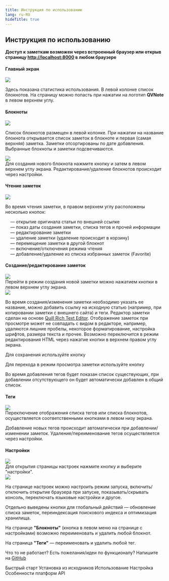 ```yaml
---
title: Инструкция по использованию
lang: ru-RU
hideTitle: true
---
```


<div class="row">
<div class="col-12 col-md-8 order-2 order-md-1">

## Инструкция по использованию

<div class="alert alert-info mb-0 pb-0 font-italic">

**Доступ к заметкам возможен через встроенный браузер или открыв страницу [http://localhost:8000](http://localhost:8000) в любом браузере**

</div>


#### Главный экран

<img src="/images/usage/ru/s1.png" class="shadow-lg mb-4" />

Здесь показана статистика использования. В левой колонке список блокнотов. На страницу можно попасть при нажатии на логотип **QVNote** в левом верхнем углу.

#### Блокноты

<img src="/images/usage/ru/s2.png" class="shadow-lg mb-4" />

Список блокнотов размещен в левой колонке. При нажатии на название блокнота открывается список заметок в блокноте и первая (самая верхняя) заметка. Заметки отсортированы по дате добавления. Выбранные блокноты и заметки подсвечиваются.

<div class="alert alert-info mb-4 mt-3">
<div class="row">
<div class="col-12 col-md-4">
<img src="/images/usage/ru/s4.png" class="shadow-lg mb-2 mb-sm-0" />
</div>
<div class="col-12 col-md-8 font-italic">
Для создания нового блокнота нажмите кнопку <i class="fas fa-cog text-dark ml-1 mr-1"></i> и затем <i class="fas fa-book text-dark ml-1 mr-1"></i> в левом верхнем углу экрана. Редактирование/удаление блокнотов происходит через настройки.
</div>
</div>
</div>


#### Чтение заметок

<img src="/images/usage/ru/s3.png" class="shadow-lg mb-4" />

Во время чтения заметки, в правом верхнем углу расположены несколько кнопок:

<ul style="list-style: none; padding-left: 1rem;">
<li><i class="fas fa-external-link-alt text-dark"></i> <span class="ml-1 mr-1">—</span> открытие оригинала статьи по внешней ссылке</li>
<li><i class="fas fa-info-circle text-info"></i> <span class="ml-1 mr-1">—</span> показ даты создания заметки, списка тегов и прочей информации</li>
<li><i class="fas fa-edit text-success"></i> <span class="ml-1 mr-1">—</span> редактирование заметки</li>
<li><i class="fas fa-trash text-danger"></i> <span class="ml-1 mr-1">—</span> удаление заметки (удаление происходит в корзину)</li>
<li><i class="fas fa-exchange-alt text-black-50"></i> <span class="ml-1 mr-1">—</span> перемещение заметки в другой блокнот</li>
<li><i class="fas text-black-50 fa-book-reader"></i> <span class="ml-1 mr-1">—</span> включение/отключения режима чтения</li>
<li><i class="far fa-star text-black-50"></i> <span class="ml-1 mr-1">—</span> добавление/удаление из списка избранных заметок (Favorite)</li>
</ul>

#### Создание/редактирование заметок

<div class="alert alert-info mb-4 mt-3">
<div class="row">
<div class="col-12 col-md-4">
<img src="/images/usage/ru/s4.png" class="shadow-lg mb-2 mb-sm-0" />
</div>
<div class="col-12 col-md-8 font-italic">
Перейти в режим создания новой заметки можно нажатием кнопки <i class="fas fa-edit text-dark ml-1 mr-1"></i> в левом верхнем углу экрана.
</div>
</div>
</div>

<img src="/images/usage/ru/s5.png" class="shadow-lg mb-4" />

Во время создания/изменения заметки необходимо указать ее название, можно добавить ссылку на исходную статью (например, при копировании заметки с внешнего сайта) и теги.
Редактор заметки сделан на основе [Quill Rich Text Editor](https://quilljs.com/). Отображение заметок при просмотре может не совпадать с видом в редакторе, например, удаляются лишние пробелы, некоторое форматирование, настройка шрифтов, размера текста и прочее. Возможно переключится в режим редактирования HTML через нажатие кнопки <i class="fas fa-code ml-1 mr-1"></i> в верхнем правом углу экрана.

Для сохранения используйте кнопку <i class="fas fa-save text-success ml-1 mr-1"></i>

Для перехода в режим просмотра заметки используйте кнопку <i class="fas fa-eye text-primary ml-1 mr-1"></i>

Во время добавления тегов будет показан список существующих, при добавлении отсутствующего он будет автоматически добавлен в общий список.

#### Теги

<div class="row">
<div class="col-12 col-md-4">
<img src="/images/usage/ru/s6.png" class="shadow-lg mb-4" />
</div>
<div class="col-12 col-md-8">
Переключение отображения списка тегов или списка блокнотов, осуществляется соответственными кнопками в левом низу экрана.
</div>
</div>

Добавление новых тегов происходит автоматически при добавлении/изменении заметок. Удаление/переименование тегов осуществляется через настройки.

#### Настройки

<div class="alert alert-info mb-4 mt-3">
<div class="row">
<div class="col-12 col-md-4">
<img src="/images/usage/ru/s4.png" class="shadow-lg mb-2 mb-sm-0" />
</div>
<div class="col-12 col-md-8 font-italic">
Для открытия страницы настроек нажмите кнопку <i class="fas fa-cog text-dark ml-1 mr-1"></i> и выберите "настройки".
</div>
</div>
</div>

<img src="/images/usage/ru/s7.png" class="shadow-lg mb-4" />

На странице настроек можно настроить режим запуска, включить/отключить открытие браузера при запуске, показывать/скрывать консоль, переключать языковые настройки и другое.

Отдельно выведены кнопки для глобальный действий <span class="ml-1 mr-1">—</span> обновление списка заметок, переиндексация поискового индекса и оптимизация хранилища.

На странице __"Блокноты"__ (кнопка в левом меню на странице с настройками) возможно переименовать и удалить любой блокнот.

На страница __"Теги"__ <span class="ml-1 mr-1">—</span> переименовать и удалить любой тег.


<div class="alert alert-success mb-4 pb-0 font-italic">

Что то не работает? Есть пожелания/идеи по функционалу? Напишите на [GitHub](https://github.com/NightMan-1/QVNote/issues)

</div>



</div>
<div class="col-12 col-md-4 order-1 order-md-2 mb-4 mb-sm-0">
<div class="list-group" style="position: sticky; top: 1rem;">
  <router-link to="/ru/docs/" class="list-group-item list-group-item-action">Быстрый старт</router-link>
  <router-link to="/ru/docs/sources.html" class="list-group-item list-group-item-action">Установка из исходников</router-link>
  <router-link to="/ru/docs/usage.html" class="list-group-item list-group-item-action active">Использование</router-link>
  <router-link to="/ru/docs/configuration.html" class="list-group-item list-group-item-action">Настройка</router-link>
  <router-link to="/ru/docs/platform_features.html" class="list-group-item list-group-item-action">Особенности платформ</router-link>
  <router-link to="/ru/docs/api.html" class="list-group-item list-group-item-action">API</router-link>
</div>
</div>


</div>
